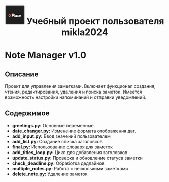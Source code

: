 <h1 align="center">
<a href="http://skillplace.io"> <img src="831BD29C-6953-4535-9F2B-AB29057E5185.jpeg" height="60"/></a>
 Учебный проект пользователя mikla2024</h1>

# Note Manager v1.0

## Описание

Проект для управления заметками. Включает функционал создания, чтения, редактирования, удаления и поиска заметок.
Имеется возможность настройки напоминаний и отправки уведомлений.

## Содержимое

- **greetings.py:** Основные переменные.
- **date_changer.py:** Изменение формата отображения дат.
- **add_input.py:** Ввод значений пользователем
- **add_list.py:** Создание списка заголовков
- **final.py:** Использование словаря для заметок
- **add_titles_loop.py:** Цикл для добавления заголовков
- **update_status.py:** Проверка и обновление статуса заметки
- **check_deadline.py:** Обработка дедлайнов
- **multiple_notes.py:** Работа с несколькими заметками
- **delete_note.py:** Удаление заметок
